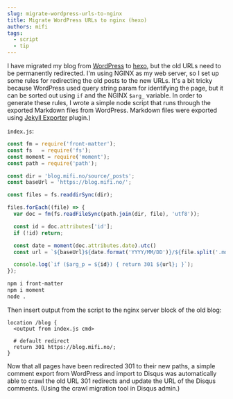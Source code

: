 ```yaml
---
slug: migrate-wordpress-urls-to-nginx
title: Migrate WordPress URLs to nginx (hexo)
authors: mifi
tags:
  - script
  - tip
---
```

I have migrated my blog from [WordPress](https://wordpress.org/) to [hexo](https://hexo.io/), but the old URLs need to be permanently redirected.
I'm using NGINX as my web server, so I set up some rules for redirecting the old posts to the new URLs. It's a bit tricky because WordPress used query string param for identifying the page, but it can be sorted out using `if` and the NGINX `$arg_` variable. In order to generate these rules, I wrote a simple node script that runs through the exported Markdown files from WordPress. Markdown files were exported using [Jekyll Exporter](https://nb.wordpress.org/plugins/jekyll-exporter/) plugin.)

`index.js`:
```javascript
const fm = require('front-matter');
const fs   = require('fs');
const moment = require('moment');
const path = require('path');

const dir = 'blog.mifi.no/source/_posts';
const baseUrl = 'https://blog.mifi.no/';

const files = fs.readdirSync(dir);

files.forEach((file) => {
  var doc = fm(fs.readFileSync(path.join(dir, file), 'utf8'));

  const id = doc.attributes['id'];
  if (!id) return;

  const date = moment(doc.attributes.date).utc()
  const url = `${baseUrl}${date.format('YYYY/MM/DD')}/${file.split('.md')[0]}`;

  console.log(`if ($arg_p = ${id}) { return 301 ${url}; }`);
});
```
```bash
npm i front-matter
npm i moment
node .
```

Then insert output from the script to the nginx server block of the old blog:

```
location /blog {
  <output from index.js cmd>

  # default redirect
  return 301 https://blog.mifi.no/;
}
```

Now that all pages have been redirected 301 to their new paths, a simple comment export from WordPress and import to Disqus was automatically able to crawl the old URL 301 redirects and update the URL of the Disqus comments. (Using the crawl migration tool in Disqus admin.)
